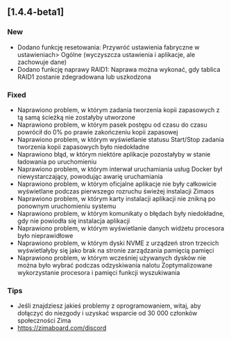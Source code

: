 ## [1.4.4-beta1]
### New
- Dodano funkcję resetowania: Przywróć ustawienia fabryczne w ustawieniach> Ogólne (wyczyszcza ustawienia i aplikacje, ale zachowuje dane)
- Dodano funkcję naprawy RAID1: Naprawa można wykonać, gdy tablica RAID1 zostanie zdegradowana lub uszkodzona
### Fixed
- Naprawiono problem, w którym zadania tworzenia kopii zapasowych z tą samą ścieżką nie zostałyby utworzone
- Naprawiono problem, w którym pasek postępu od czasu do czasu powrócił do 0% po prawie zakończeniu kopii zapasowej
- Naprawiono problem, w którym wyświetlanie statusu Start/Stop zadania tworzenia kopii zapasowych było niedokładne
- Naprawiono błąd, w którym niektóre aplikacje pozostałyby w stanie ładowania po uruchomieniu
- Naprawiono problem, w którym interwał uruchamiania usług Docker był niewystarczający, powodując awarię uruchamiania
- Naprawiono problem, w którym oficjalne aplikacje nie były całkowicie wyświetlane podczas pierwszego rozruchu świeżej instalacji Zimaos
- Naprawiono problem, w którym karty instalacji aplikacji nie znikną po ponownym uruchomieniu systemu
- Naprawiono problem, w którym komunikaty o błędach były niedokładne, gdy nie powiodła się instalacja aplikacji
- Naprawiono problem, w którym wyświetlanie danych widżetu procesora było nieprawidłowe
- Naprawiono problem, w którym dyski NVME z urządzeń stron trzecich wyświetlałyby się jako brak na stronie zarządzania pamięcią pamięci
- Naprawiono problem, w którym wcześniej używanych dysków nie można było wybrać podczas odzyskiwania nalotu
Zoptymalizowane wykorzystanie procesora i pamięci funkcji wyszukiwania
### Tips
- Jeśli znajdziesz jakieś problemy z oprogramowaniem, witaj, aby dołączyć do niezgody i uzyskać wsparcie od 30 000 członków społeczności Zima
- <a href = "https://zimaboard.com/discord" target = "_ puste" style = "color: blue"> https://zimaboard.com/discord </a>
